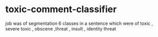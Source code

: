 # toxic-comment-classifier
job was of segmentation 6 classes in a sentence which were of toxic , severe toxic , obscene ,threat , insult , identity threat  
